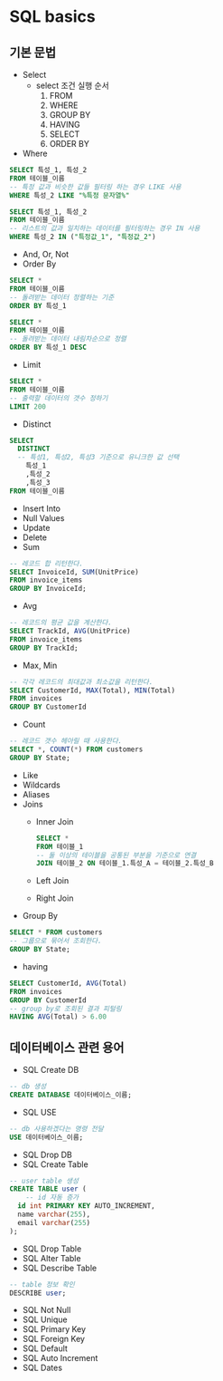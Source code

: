 # SQL basics

## 기본 문법

* Select
  * select 조건 실행 순서
    1. FROM
    2. WHERE
    3. GROUP BY
    4. HAVING
    5. SELECT
    6. ORDER BY 
* Where
  
```sql
SELECT 특성_1, 특성_2
FROM 테이블_이름
-- 특정 값과 비슷한 값들 필터링 하는 경우 LIKE 사용
WHERE 특성_2 LIKE "%특정 문자열%"

SELECT 특성_1, 특성_2
FROM 테이블_이름
-- 리스트의 값과 일치하는 데이터를 필터링하는 경우 IN 사용
WHERE 특성_2 IN ("특정값_1", "특정값_2")
```

* And, Or, Not
* Order By

```sql
SELECT *
FROM 테이블_이름
-- 돌려받는 데이터 정렬하는 기준
ORDER BY 특성_1

SELECT *
FROM 테이블_이름
-- 돌려받는 데이터 내림차순으로 정렬
ORDER BY 특성_1 DESC
```

* Limit

```sql
SELECT *
FROM 테이블_이름
-- 출력할 데이터의 갯수 정하기
LIMIT 200
```

* Distinct

```sql
SELECT
  DISTINCT
  -- 특성1, 특성2, 특성3 기준으로 유니크한 값 선택
    특성_1
    ,특성_2
    ,특성_3
FROM 테이블_이름
```

* Insert Into
* Null Values
* Update
* Delete
* Sum

```sql
-- 레코드 합 리턴한다.
SELECT InvoiceId, SUM(UnitPrice)
FROM invoice_items
GROUP BY InvoiceId;
```

* Avg

```sql
-- 레코드의 평균 값을 계산한다.
SELECT TrackId, AVG(UnitPrice)
FROM invoice_items
GROUP BY TrackId;
```

* Max, Min

```sql
-- 각각 레코드의 최대값과 최소값을 리턴한다. 
SELECT CustomerId, MAX(Total), MIN(Total)
FROM invoices
GROUP BY CustomerId
```

* Count

```sql
-- 레코드 갯수 헤아릴 때 사용한다. 
SELECT *, COUNT(*) FROM customers
GROUP BY State;
```

* Like
* Wildcards
* Aliases
* Joins
  * Inner Join

    ```sql
    SELECT *
    FROM 테이블_1
    -- 둘 이상의 테이블을 공통된 부분을 기준으로 연결
    JOIN 테이블_2 ON 테이블_1.특성_A = 테이블_2.특성_B
    ```

  * Left Join
  * Right Join
* Group By

```sql
SELECT * FROM customers
-- 그룹으로 묶어서 조회한다.
GROUP BY State;
```

  * having 

```sql
SELECT CustomerId, AVG(Total)
FROM invoices
GROUP BY CustomerId
-- group by로 조회된 결과 피털링
HAVING AVG(Total) > 6.00
```

## 데이터베이스 관련 용어

* SQL Create DB

```sql
-- db 생성 
CREATE DATABASE 데이터베이스_이름;
```

* SQL USE

```sql
-- db 사용하겠다는 명령 전달
USE 데이터베이스_이름;
```
* SQL Drop DB
* SQL Create Table

```sql
-- user table 생성
CREATE TABLE user (
    -- id 자동 증가
  id int PRIMARY KEY AUTO_INCREMENT,
  name varchar(255),
  email varchar(255)
);
```

* SQL Drop Table
* SQL Alter Table
* SQL Describe Table

```sql
-- table 정보 확인
DESCRIBE user;
```

* SQL Not Null
* SQL Unique
* SQL Primary Key
* SQL Foreign Key
* SQL Default
* SQL Auto Increment
* SQL Dates
